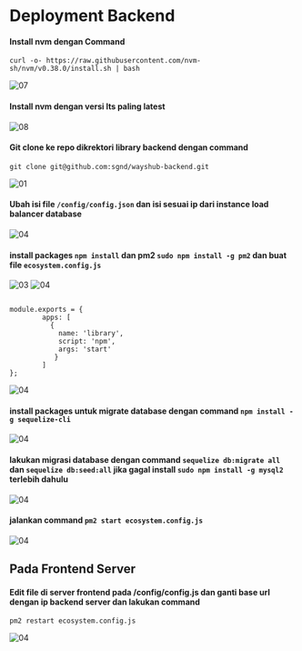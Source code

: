 # Deployment Backend

#### Install nvm dengan Command
```
curl -o- https://raw.githubusercontent.com/nvm-sh/nvm/v0.38.0/install.sh | bash
```
![07](assets/Selection_523.png)

#### Install nvm dengan versi lts paling latest

![08](assets/Selection_524.png)

#### Git clone ke repo dikrektori library backend dengan command
```
git clone git@github.com:sgnd/wayshub-backend.git
```

![01](assets/Selection_521.png)


#### Ubah isi file `/config/config.json` dan isi sesuai ip dari instance load balancer database
![04](assets/Selection_528.png)


#### install packages `npm install` dan pm2 `sudo npm install -g pm2` dan buat file `ecosystem.config.js`
![03](assets/Selection_525.png)
![04](assets/Selection_526.png)

```

module.exports = {
        apps: [
          {
            name: 'library',
            script: 'npm',
            args: 'start'
           }
        ]
};
```

![04](assets/Selection_534.png)

#### install packages untuk migrate database dengan command `npm install -g sequelize-cli` 

![04](assets/Selection_527.png)

#### lakukan migrasi database dengan command `sequelize db:migrate all` dan `sequelize db:seed:all` jika gagal install `sudo npm install -g mysql2` terlebih dahulu

![04](assets/Selection_532.png)

#### jalankan command `pm2 start ecosystem.config.js`

![04](assets/Selection_537.png)

## Pada Frontend Server

#### Edit file di server frontend pada /config/config.js dan ganti base url dengan ip backend server dan lakukan command 
```
pm2 restart ecosystem.config.js
```

![04](assets/Selection_538.png)

